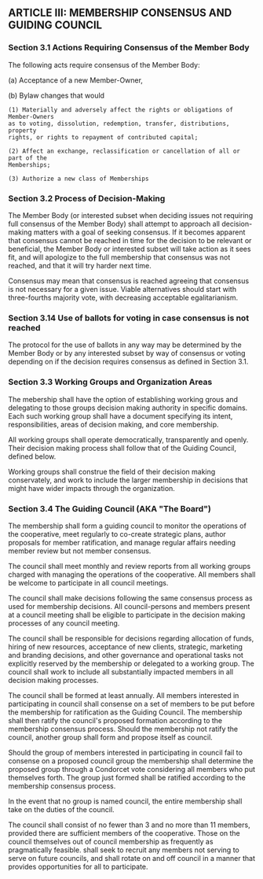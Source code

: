 ## ARTICLE III:  MEMBERSHIP CONSENSUS AND GUIDING COUNCIL

### Section 3.1  Actions Requiring Consensus of the Member Body

The following acts require consensus of the Member Body:

(a)	Acceptance of a new Member-Owner,

(b)	Bylaw changes that would

	(1)	Materially and adversely affect the rights or obligations of Member-Owners
	as to voting, dissolution, redemption, transfer, distributions, property
	rights, or rights to repayment of contributed capital;

	(2)	Affect an exchange, reclassification or cancellation of all or part of the
	Memberships;

	(3)	Authorize a new class of Memberships

### Section 3.2  Process of Decision-Making

The Member Body (or interested subset when deciding issues not requiring full
consensus of the Member Body) shall attempt to approach all decision-making
matters with a goal of seeking consensus. If it becomes apparent that consensus
cannot be reached in time for the decision to be relevant or beneficial, the
Member Body or interested subset will take action as it sees fit, and will
apologize to the full membership that consensus was not reached, and that it
will try harder next time.

Consensus may mean that consensus is reached agreeing that consensus is not
necessary for a given issue. Viable alternatives should start with three-fourths
majority vote, with decreasing acceptable egalitarianism.

### Section 3.14  Use of ballots for voting in case consensus is not reached

The protocol for the use of ballots in any way may be determined by the Member
Body or by any interested subset by way of consensus or voting depending on if
the decision requires consensus as defined in Section 3.1.

### Section 3.3 Working Groups and Organization Areas

The mebership shall have the option of establishing working grous and delegating
to those groups decision making authority in specific domains. Each such working 
group shall have a document specifying its intent, responsibilities, areas of
decision making, and core membership.

All working groups shall operate democratically, transparently and openly. Their
decision making process shall follow that of the Guiding Council, defined below.

Working groups shall construe the field of their decision making conservately, and
work to include the larger membership in decisions that might have wider impacts
through the organization.

### Section 3.4 The Guiding Council (AKA "The Board")

The membership shall form a guiding council to monitor the operations of the
cooperative, meet regularly to co-create strategic plans, author proposals for
member ratification, and manage regular affairs needing member review but not
member consensus.

The council shall meet monthly and review reports from all working groups
charged with managing the operations of the cooperative. All members shall be
welcome to participate in all council meetings.

The council shall make decisions following the same consensus process as used
for membership decisions. All council-persons and members present at a council
meeting shall be eligible to participate in the decision making processes of any
council meeting.

The council shall be responsible for decisions regarding allocation of funds,
hiring of new resources, acceptance of new clients, strategic, marketing and
branding decisions, and other governance and operational tasks not explicitly
reserved by the membership or delegated to a working group. The council shall
work to include all substantially impacted members in all decision making 
processes.

The council shall be formed at least annually. All members interested in participating 
in council shall consense on a set of members to be put before the membership for
ratification as the Guiding Council. The membership shall then ratify the council's
proposed formation according to the membership consensus process. Should the
membership not ratify the council, another group shall form and propose itself
as council.

Should the group of members interested in participating in council fail to consense on
a proposed council group the membership shall determine the proposed group through 
a Condorcet vote considering all members who put themselves forth. The group just formed
shall be ratified according to the membership consensus process.

In the event that no group is named council, the entire membership shall take on
the duties of the council.

The council shall consist of no fewer than 3 and no more than 11 members,
provided there are sufficient members of the cooperative. Those on the council
themselves out of council membership as frequently as pragmatically feasible. 
shall seek to recruit any members not serving to serve on future councils, and shall
rotate on and off council in a manner that provides opportunities for all to participate.
